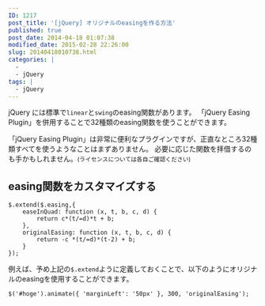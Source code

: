 ```yaml
---
ID: 1217
post_title: '[jQuery] オリジナルのeasingを作る方法'
published: true
post_date: 2014-04-18 01:07:38
modified_date: 2015-02-28 22:26:00
slug: 20140418010738.html
categories: |
  -
  - jQuery
tags: |
  - jQuery
---
```

jQuery には標準で<code>linear</code>と<code>swing</code>のeasing関数があります。
「jQuery Easing Plugin」を併用することで32種類のeasing関数を使うことができます。
<!--more-->
「jQuery Easing Plugin」は非常に便利なプラグインですが、正直なところ32種類すべてを使うようなことはまずありません。
必要に応じた関数を拝借するのも手かもしれません。<small>(ライセンスについては各自ご確認ください)</small>

<h2>easing関数をカスタマイズする</h2>
<pre class="language-javascript"><code>$.extend($.easing,{
    easeInQuad: function (x, t, b, c, d) {
        return c*(t/=d)*t + b;
    },
    originalEasing: function (x, t, b, c, d) {
        return -c *(t/=d)*(t-2) + b;
    }
});</code></pre>

例えば、予め上記の<code>$.extend</code>ように定義しておくことで、以下のようにオリジナルのeasingを使用することができます。
<pre class="language-javascript"><code>$('#hoge').animate({ 'marginLeft': '50px' }, 300, 'originalEasing');</code></pre>